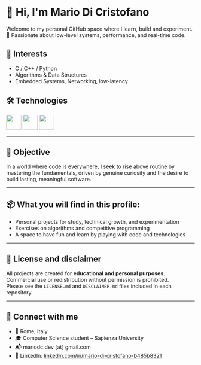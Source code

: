 # 👋 Hi, I'm Mario Di Cristofano

Welcome to my personal GitHub space where I learn, build and experiment.  
🔧 Passionate about low-level systems, performance, and real-time code.

## 🧠 Interests

- C / C++ / Python
- Algorithms & Data Structures
- Embedded Systems, Networking, low-latency

## 🛠 Technologies

<p align="left">
  <img src="https://raw.githubusercontent.com/abrahamcalf/programming-languages-logos/master/src/c/c_64x64.png" width="40" />
  <img src="https://upload.wikimedia.org/wikipedia/commons/thumb/1/18/ISO_C%2B%2B_Logo.svg/64px-ISO_C%2B%2B_Logo.svg.png" width="40" />
  <img src="https://upload.wikimedia.org/wikipedia/commons/thumb/c/c3/Python-logo-notext.svg/64px-Python-logo-notext.svg.png" width="40" />
</p>

---

## 🎯 Objective

In a world where code is everywhere, I seek to rise above routine by mastering the fundamentals, driven by genuine curiosity and the desire to build lasting, meaningful software.

---

## 📦 What you will find in this profile:

- Personal projects for study, technical growth, and experimentation  
- Exercises on algorithms and competitive programming  
- A space to have fun and learn by playing with code and technologies

---

## 🔐 License and disclaimer

All projects are created for **educational and personal purposes**.  
Commercial use or redistribution without permission is prohibited.  
Please see the `LICENSE.md` and `DISCLAIMER.md` files included in each repository.

---

## 🤝 Connect with me

- 📍 Rome, Italy  
- 🎓 Computer Science student – Sapienza University  
- 📬 mariodc.dev [at] gmail.com  
- 💼 LinkedIn: [linkedin.com/in/mario-di-cristofano-b485b8321](https://www.linkedin.com/in/mario-di-cristofano-b485b8321)
